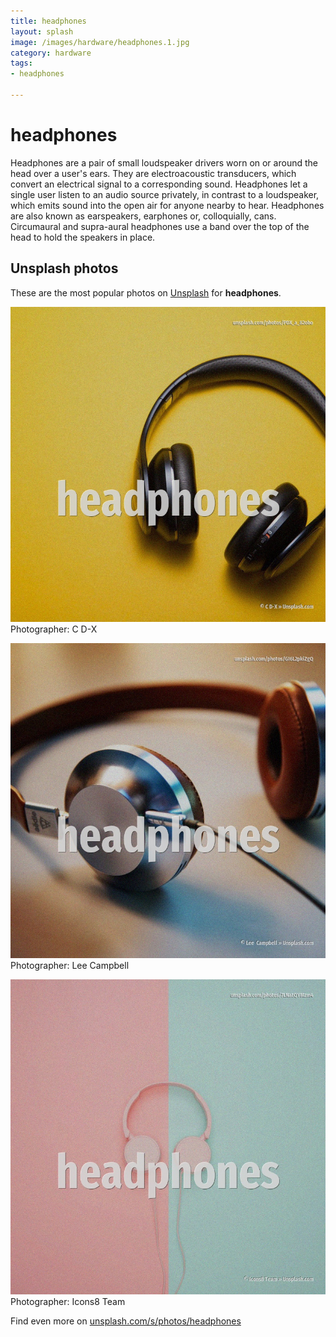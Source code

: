 ```yaml
---
title: headphones
layout: splash
image: /images/hardware/headphones.1.jpg
category: hardware
tags:
- headphones

---
```

# headphones

Headphones are a pair of small loudspeaker drivers worn on or around the head over a user's ears.
They are electroacoustic transducers, which convert an electrical signal to a corresponding sound.
Headphones let a single user listen to an audio source privately, in contrast to a loudspeaker, 
which emits sound into the open air for anyone nearby to hear.
Headphones are also known as earspeakers, earphones or, colloquially, cans.
Circumaural  and supra-aural  headphones use a band over the top of the head to hold the speakers 
in place.

 
## Unsplash photos
These are the most popular photos on [Unsplash](https://unsplash.com) for **headphones**.
 
![headphones](/images/hardware/headphones.1.jpg)
Photographer:  C D-X
 
![headphones](/images/hardware/headphones.2.jpg)
Photographer:  Lee  Campbell
 
![headphones](/images/hardware/headphones.3.jpg)
Photographer:  Icons8 Team
 
Find even more on [unsplash.com/s/photos/headphones](https://unsplash.com/s/photos/headphones)
 
